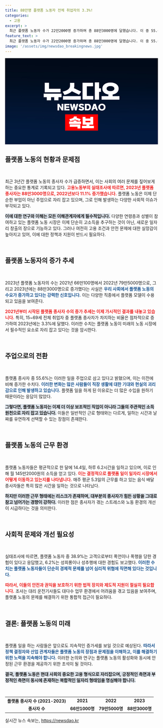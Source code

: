 ```yaml
---
title: 88만명 플랫폼 노동자 전체 취업자의 3.3%!
categories:
  - 고용
excerpt: >
  최근 플랫폼 노동자 수가 22만2000명 증가하며 총 88만3000명에 달했습니다. 이 중 55.6%는 주업으로 일하고 있으며, 음식 배달원 중 38.9%가 고객 폭언 및 폭행을 경험한 것으로 나타났습니다. 플랫폼 노동의 현실이 드러나고 있습니다.
feature_text: >
  최근 플랫폼 노동자 수가 22만2000명 증가하며 총 88만3000명에 달했습니다. 이 중 55.6%는 주업으로 일하고 있으며, 음식 배달원 중 38.9%가 고객 폭언 및 폭행을 경험한 것으로 나타났습니다. 플랫폼 노동의 현실이 드러나고 있습니다.
image: '/assets/img/newsdao_breakingnews.jpg'
---
```


<p><img src="/assets/img/newsdao_breakingnews.jpg" alt="firstkoreanews 속보" /></p>

<h2 data-ke-size="size26">플랫폼 노동의 현황과 문제점</h2>

<p data-ke-size="size16">&nbsp;</p>

<p>최근 3년간 플랫폼 노동의 종사자 수가 급증하면서, 이는 사회의 여러 문제를 짚어보게 하는 중요한 통계로 기록되고 있다. <b><span style="color: #ee2323;">고용노동부의 실태조사에 따르면, 2023년 플랫폼 종사자는 88만3000명으로, 2022년보다 11.1% 증가했습니다.</span></b> 플랫폼 노동은 이제 단순한 부업이 아닌 주업으로 자리 잡고 있으며, 그로 인해 발생하는 다양한 사회적 이슈가 부각되고 있다. </p>

<p><b><span style="background-color: #21538527;">이에 대한 연구와 이해는 모든 이해관계자에게 필수적입니다.</span></b> 다양한 연령층과 성별이 참여하고 있는 플랫폼 노동 시장은 이제 단순히 고소득을 추구하는 것이 아닌, 새로운 일자리 창출의 장으로 기능하고 있다. 그러나 여전히 고용 조건과 안전 문제에 대한 실망감이 높아지고 있어, 이에 대한 정책과 지원이 반드시 필요하다.</p>

<p data-ke-size="size16">&nbsp;</p>

<h2 data-ke-size="size26">플랫폼 노동자의 증가 추세</h2>

<p data-ke-size="size16">&nbsp;</p>

<p>2023년 플랫폼 노동자의 수는 2021년 66만100명에서 2022년 79만5000명으로, 그리고 2023년에는 88만3000명으로 증가했다는 사실은 <b><span style="color: #1a5490;">우리 사회에서 플랫폼 노동의 수요가 증가하고 있다는 강력한 신호입니다.</span></b> 이는 다양한 직종에서 플랫폼 모델이 수용되고 있음을 보여준다.</p>

<p><b><span style="color: #ee2323;">2021년부터 시작된 플랫폼 종사자 수의 증가 추세는 이제 가시적인 결과를 내놓고 있습니다.</span></b> 특히, 15~69세 전체 취업자 중 플랫폼 종사자가 차지하는 비율은 점차적으로 증가하여 2023년에는 3.3%에 달했다. 이러한 수치는 플랫폼 노동이 미래의 노동 시장에서 필수적인 요소로 자리 잡고 있다는 것을 암시한다.</p>

<p data-ke-size="size16">&nbsp;</p>

<h2 data-ke-size="size26">주업으로의 전환</h2>

<p data-ke-size="size16">&nbsp;</p>

<p>플랫폼 종사자 중 55.6%는 이러한 일을 주업으로 삼고 있다고 밝혔으며, 이는 이전에 비해 증가한 수치다. <b><span style="color: #1a5490;">이러한 변화는 많은 사람들이 직장 생활에 대한 기대와 현실의 괴리감으로 인해 발생하고 있습니다.</span></b> 플랫폼 일을 하게 된 이유로는 더 많은 수입을 원하기 때문이라는 응답이 많았다.</p>

<p><b><span style="background-color: #21538527;">그렇다면, 플랫폼 노동자는 이제 더 이상 보조적인 직업이 아니라 그들의 주관적인 소득 원천으로 자리 잡고 있습니다.</span></b> 이들은 일반적인 근로 형태와는 다르게, 일하는 시간과 날짜를 유연하게 선택할 수 있는 장점이 존재한다. </p>

<p data-ke-size="size16">&nbsp;</p>

<h2 data-ke-size="size26">플랫폼 노동의 근무 환경</h2>

<p data-ke-size="size16">&nbsp;</p>

<p>플랫폼 노동자들은 평균적으로 한 달에 14.4일, 하루 6.2시간을 일하고 있으며, 이로 인해 월 145만2000원의 소득을 얻고 있다. <b><span style="color: #ee2323;">이는 결정적으로 플랫폼 일이 일자리 시장에서 어떻게 이동하고 있는지를 나타냅니다.</span></b> 매주 평균 5.3일의 근무를 하고 있는 음식 배달 종사자들은 특히 많은 시간을 일하는 것으로 나타났다.</p>

<p><b><span style="background-color: #21538527;">하지만 이러한 근무 형태에는 리스크가 존재하며, 대부분의 종사자가 힘든 상황을 그대로 참고 넘어가는 경향이 강하다.</span></b> 이러한 점은 종사자가 겪는 스트레스와 노동 환경의 개선이 시급하다는 것을 의미한다.</p>

<p data-ke-size="size16">&nbsp;</p>

<h2 data-ke-size="size26">사회적 문제와 개선 필요성</h2>

<p data-ke-size="size16">&nbsp;</p>

<p>실태조사에 따르면, 플랫폼 노동자 중 38.9%는 고객으로부터 폭언이나 폭행을 당한 경험이 있다고 응답했고, 6.2%는 성희롱이나 성추행에 대한 경험도 보고했다. <b><span style="color: #1a5490;">이러한 수치는 플랫폼 노동자들이 단순히 경제적 문제를 넘어 심리적 위협에 직면해 있다는 것입니다.</span></b></p>

<p><b><span style="color: #ee2323;">따라서, 이들의 안전과 권익을 보호하기 위한 법적 장치와 제도적 지원이 절실히 필요합니다.</span></b> 조사는 대리 운전기사들도 대다수 업무 환경에서 어려움을 겪고 있음을 보여주며, 플랫폼 노동의 문제를 해결하기 위한 통합적 접근이 필요하다.</p>

<p data-ke-size="size16">&nbsp;</p>

<h2 data-ke-size="size26">결론: 플랫폼 노동의 미래</h2>

<p data-ke-size="size16">&nbsp;</p>

<p>플랫폼 일을 하는 사람들은 앞으로도 지속적인 증가세를 보일 것으로 예상된다. <b><span style="color: #1a5490;">따라서 정책 결정자와 산업 관계자들은 플랫폼 노동의 장점과 문제점을 이해하고, 이를 해결하기 위한 노력을 지속해야 합니다.</span></b> 이러한 논의와 연구는 플랫폼 노동의 활성화와 동시에 안정된 근무 환경을 제공하기 위한 초석이 될 것이다.</p>

<p><b><span style="background-color: #21538527;">결국, 플랫폼 노동은 현대 사회의 중요한 고용 형식으로 자리잡으며, 긍정적인 측면과 부정적인 측면이 동시에 존재하는 복합적인 일자리 형태임을 명심해야 합니다.</span></b></p>

<p data-ke-size="size16">&nbsp;</p>

<table>
    <tr>
        <td style="text-align: center; height: 17px;"><b>플랫폼 종사자 수 (2021-2023)</b></td>
        <td style="text-align: center; height: 17px;"><b>2021</b></td>
        <td style="text-align: center; height: 17px;"><b>2022</b></td>
        <td style="text-align: center; height: 17px;"><b>2023</b></td>
    </tr>
    <tr>
        <td style="text-align: center; height: 17px;"><b>종사자 수</b></td>
        <td style="text-align: center; height: 17px;"><b>66만1000명</b></td>
        <td style="text-align: center; height: 17px;"><b>79만5000명</b></td>
        <td style="text-align: center; height: 17px;"><b>88만3000명</b></td>
    </tr>
</table>

<p data-ke-size="size16"></p>
실시간 뉴스 속보는, <a href="https://newsdao.kr" rel="dofollow">https://newsdao.kr</a>


